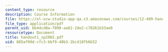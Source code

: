 ```yaml
---
content_type: resource
description: Course Information
file: https://ol-ocw-studio-app-qa.s3.amazonaws.com/courses/12-409-hands-on-astronomy-observing-stars-and-planets-spring-2002/805af99dcfc3bbf940b31bc418fb6b52_handout1_sp2002.pdf
file_type: application/pdf
parent_uid: bb44cd8a-7098-aa62-2de2-c78261b33ae0
resourcetype: Document
title: handout1_sp2002.pdf
uid: 805af99d-cfc3-bbf9-40b3-1bc418fb6b52
---
```

